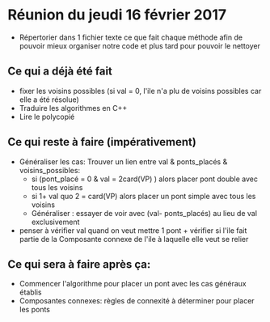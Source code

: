 # Réunion du jeudi 16 février 2017
- Répertorier dans 1 fichier texte ce que fait chaque méthode afin de pouvoir mieux organiser notre code et plus tard pour pouvoir le nettoyer

## Ce qui a déjà été fait
- fixer les voisins possibles (si val = 0, l'ile n'a plu de voisins possibles car elle a été résolue)
- Traduire les algorithmes en C++
- Lire le polycopié

## Ce qui reste à faire (impérativement)
- Généraliser les cas: Trouver un lien entre val & ponts_placés & voisins_possibles:
  - si (pont_placé = 0 & val = 2card(VP) ) alors placer pont double avec tous les voisins
  - si 1+ val quo 2 = card(VP) alors placer un pont simple avec tous les voisins
  - Généraliser : essayer de voir avec (val- ponts_placés) au lieu de val exclusivement
- penser à vérifier val quand on veut mettre 1 pont + vérifier si l'ile fait partie de la Composante connexe de l'ile à laquelle elle veut se relier

## Ce qui sera à faire après ça:
- Commencer l'algorithme pour placer un pont avec les cas généraux établis
- Composantes connexes: règles de connexité à déterminer pour placer les ponts

